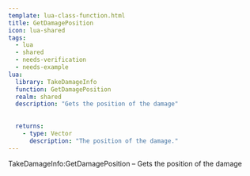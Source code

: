```yaml
---
template: lua-class-function.html
title: GetDamagePosition
icon: lua-shared
tags:
  - lua
  - shared
  - needs-verification
  - needs-example
lua:
  library: TakeDamageInfo
  function: GetDamagePosition
  realm: shared
  description: "Gets the position of the damage"
  
  
  returns:
    - type: Vector
      description: "The position of the damage."
---
```


<div class="lua__search__keywords">
TakeDamageInfo:GetDamagePosition &#x2013; Gets the position of the damage
</div>
